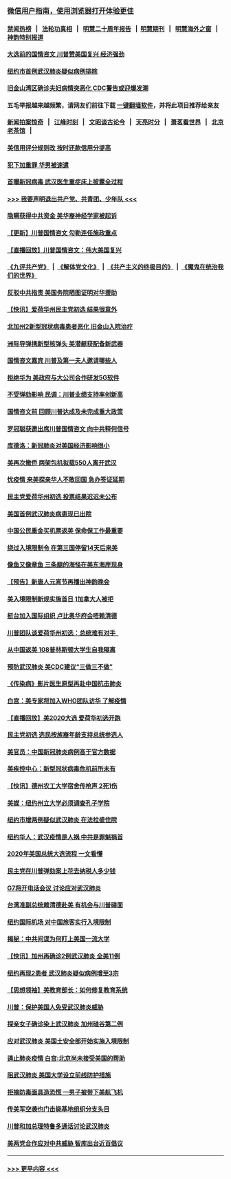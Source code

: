 ### [微信用户指南，使用浏览器打开体验更佳](https://github.com/gfw-breaker/banned-news1/blob/master/indexes/wechat-guide.md?t=0)
#### [禁闻热榜](热点新闻.md?t=0)  &nbsp;&nbsp;|&nbsp;&nbsp; [法轮功真相](https://github.com/gfw-breaker/truth/blob/master/README.md?t=0) &nbsp;&nbsp;|&nbsp;&nbsp; [明慧二十周年报告](https://github.com/gfw-breaker/mh-reports/blob/master/README.md?t=0) &nbsp;&nbsp;|&nbsp;&nbsp;[明慧期刊](https://github.com/gfw-breaker/mh-qikan) &nbsp;&nbsp;|&nbsp;&nbsp; [明慧海外之窗](https://github.com/gfw-breaker/mh-news/blob/master/README.md?t=0) &nbsp;&nbsp;|&nbsp;&nbsp; [神韵特别报道](https://github.com/gfw-breaker/mh-news/blob/master/shenyun.md?t=0)
#### [大选前的国情咨文 川普赞美国复兴 经济强劲](../pages/nsc412/n11845526.md?t=02051901) 
#### [纽约市首例武汉肺炎疑似病例排除](../pages/nsc412/n11844989.md?t=02051901) 
#### [旧金山湾区确诊夫妇病情突恶化 CDC警告或迎爆发潮](../pages/nsc412/n11845730.md?t=02051901) 
#### 五毛举报越来越频繁，请网友们前往下载 [一键翻墙软件](https://github.com/gfw-breaker/ssr-accounts)，并将此项目推荐给亲友
#### [新闻拍案惊奇](https://github.com/gfw-breaker/banned-news1/blob/master/pages/link4.md) &nbsp;&nbsp;|&nbsp;&nbsp; [江峰时刻](https://github.com/gfw-breaker/banned-news1/blob/master/pages/link4.md) &nbsp;&nbsp;|&nbsp;&nbsp; [文昭谈古论今](https://github.com/gfw-breaker/banned-news1/blob/master/pages/link4.md) &nbsp;&nbsp;|&nbsp;&nbsp; [天亮时分](https://github.com/gfw-breaker/banned-news1/blob/master/pages/link4.md) &nbsp;&nbsp;|&nbsp;&nbsp; [萧茗看世界](https://github.com/gfw-breaker/banned-news1/blob/master/pages/link4.md) &nbsp;&nbsp;|&nbsp;&nbsp; [北京老茶馆](https://github.com/gfw-breaker/banned-news1/blob/master/pages/link4.md) &nbsp;&nbsp;|&nbsp;&nbsp; 
#### [美信用评分规则改  按时还款信用分提高](../pages/nsc412/n11845488.md?t=02051901) 
#### [犯下加重罪 华男被速遣](../pages/nsc412/n11845476.md?t=02051901) 
#### [首曝新冠病毒 武汉医生重症床上披露全过程](../pages/nsc412/n11845150.md?t=02051901) 
#### [>>> 我要声明退出共产党、共青团、少年队 <<<](https://github.com/begood0513/goodnews/blob/master/quit/letter.md) 
#### [隐瞒获得中共资金 美华裔神经学家被起诉](../pages/nsc412/n11844879.md?t=02051901) 
#### [【更新】川普国情咨文 勾勒连任施政重点](../pages/nsc412/n11845223.md?t=02051901) 
#### [【直播回放】川普国情咨文：伟大美国复兴](../pages/nsc412/n11842079.md?t=02051901) 
#### [《九评共产党》](https://github.com/begood0513/9ping.md/blob/master/README.md) &nbsp;|&nbsp; [《解体党文化》](../../../../jtdwh.md/blob/master/README.md)  &nbsp;|&nbsp; [《共产主义的终极目的》](../../../../gczydzjmd.md/blob/master/README.md) &nbsp;|&nbsp; [《魔鬼在统治我们的世界》](../../../../mgztzwmdsj.md/blob/master/README.md) 
#### [反驳中共指责 美国务院晒图证明对华援助](../pages/nsc412/n11844859.md?t=02051901) 
#### [【快讯】爱荷华州民主党初选 结果很意外](../pages/nsc412/n11844878.md?t=02051901) 
#### [北加州2新型冠状病毒患者恶化 旧金山入院治疗](../pages/nsc412/n11844842.md?t=02051901) 
#### [洲际导弹携新型核弹头 美潜艇获配备新武器](../pages/nsc412/n11844680.md?t=02051901) 
#### [国情咨文嘉宾 川普及第一夫人邀请哪些人](../pages/nsc412/n11844712.md?t=02051901) 
#### [拒绝华为 美政府与大公司合作研发5G软件](../pages/nsc412/n11844625.md?t=02051901) 
#### [不受弹劾影响 民调：川普业绩支持率创新高](../pages/nsc412/n11844622.md?t=02051901) 
#### [国情咨文前 回顾川普达成及未完成重大政策](../pages/nsc412/n11844581.md?t=02051901) 
#### [罗冠聪获邀出席川普国情咨文 向中共释何信号](../pages/nsc412/n11844355.md?t=02051901) 
#### [库德洛：新冠肺炎对美国经济影响很小](../pages/nsc412/n11844418.md?t=02051901) 
#### [美再次撤侨 两架包机拟载550人离开武汉](../pages/nsc412/n11844407.md?t=02051901) 
#### [忧疫情 来美探亲华人不敢回国 急办签证延期](../pages/nsc412/n11843344.md?t=02051901) 
#### [民主党爱荷华州初选 投票结果迟迟未公布](../pages/nsc412/n11844207.md?t=02051901) 
#### [美国首例武汉肺炎病患现已出院](../pages/nsc412/n11842740.md?t=02051901) 
#### [中国公民重金买机票返美 保命保工作最重要](../pages/nsc412/n11843282.md?t=02051901) 
#### [绕过入境限制令  在第三国停留14天后来美](../pages/nsc412/n11843341.md?t=02051901) 
#### [像鱼又像章鱼 三条腿的海怪在美东海岸现身](../pages/nsc412/n11843092.md?t=02051901) 
#### [【预告】新唐人元宵节再播出神韵晚会](../pages/nsc412/n11843192.md?t=02051901) 
#### [美入境限制新规实施首日 1加拿大人被拒](../pages/nsc412/n11843058.md?t=02051901) 
#### [挺台加入国际组织 卢比奥华府会唔赖清德](../pages/nsc412/n11843023.md?t=02051901) 
#### [川普团队谈爱荷华州初选：总统难有对手  ](../pages/nsc412/n11842867.md?t=02051901) 
#### [从中国返美 108普林斯顿大学生自我隔离](../pages/nsc412/n11842714.md?t=02051901) 
#### [预防武汉肺炎 美CDC建议“三做三不做”](../pages/nsc412/n11842700.md?t=02051901) 
#### [《传染病》影片医生原型再赴中国抗击肺炎](../pages/nsc412/n11842626.md?t=02051901) 
#### [白宫：美专家将加入WHO团队访华 了解疫情](../pages/nsc412/n11842198.md?t=02051901) 
#### [【直播回放】美2020大选 爱荷华初选开跑](../pages/nsc412/n11841820.md?t=02051901) 
#### [民主党初选 选民按族裔年龄支持总统参选人](../pages/nsc412/n11842239.md?t=02051901) 
#### [美官员：中国新冠肺炎病例高于官方数据](../pages/nsc412/n11842452.md?t=02051901) 
#### [美疾控中心：新型冠状病毒危机前所未有](../pages/nsc412/n11842406.md?t=02051901) 
#### [【快讯】德州农工大学宿舍传枪声 2死1伤](../pages/nsc412/n11842279.md?t=02051901) 
#### [美媒：纽约州立大学必须调查孔子学院](../pages/nsc412/n11840637.md?t=02051901) 
#### [纽约市增两例疑似武汉肺炎 在法拉盛住院](../pages/nsc412/n11840625.md?t=02051901) 
#### [纽约华人：武汉疫情是人祸 中共是罪魁祸首](../pages/nsc412/n11840631.md?t=02051901) 
#### [2020年美国总统大选流程 一文看懂](../pages/nsc412/n11842056.md?t=02051901) 
#### [民主党在川普弹劾案上花去纳税人多少钱](../pages/nsc412/n11841941.md?t=02051901) 
#### [G7将开电话会议 讨论应对武汉肺炎](../pages/nsc412/n11841658.md?t=02051901) 
#### [台湾准副总统赖清德赴美 有机会与川普碰面](../pages/nsc412/n11841332.md?t=02051901) 
#### [纽约国际机场  对中国旅客实行入境限制](../pages/nsc412/n11840619.md?t=02051901) 
#### [揭秘：中共间谍为何盯上美国一流大学](../pages/nsc412/n11840270.md?t=02051901) 
#### [【快讯】加州再确诊2例武汉肺炎 全美11例](../pages/nsc412/n11840339.md?t=02051901) 
#### [纽约再现2患者 武汉肺炎疑似病例增至3宗](../pages/nsc412/n11840010.md?t=02051901) 
#### [【思想领袖】美教育部长：如何修复教育系统](../pages/nsc412/n11690865.md?t=02051901) 
#### [川普：保护美国人免受武汉肺炎威胁](../pages/nsc412/n11839718.md?t=02051901) 
#### [探亲女子确诊染上武汉肺炎 加州硅谷第二例](../pages/nsc412/n11839784.md?t=02051901) 
#### [应对武汉肺炎 美国土安全部开始实施入境限制](../pages/nsc412/n11839729.md?t=02051901) 
#### [遏止肺炎疫情 白宫:北京尚未接受美国的帮助](../pages/nsc412/n11839660.md?t=02051901) 
#### [阻武汉肺炎 美国大学设立前线防护措施](../pages/nsc412/n11839479.md?t=02051901) 
#### [拒摘防毒面具造恐慌 一男子被带下美航飞机](../pages/nsc412/n11839455.md?t=02051901) 
#### [传美军空袭也门击毙基地组织分支头目](../pages/nsc412/n11839210.md?t=02051901) 
#### [川普和加总理特鲁多通话讨论武汉肺炎](../pages/nsc412/n11839128.md?t=02051901) 
#### [美两党合作应对中共威胁 智库出台近百倡议](../pages/nsc412/n11838437.md?t=02051901) 

----
#### [ >>> 更早内容 <<< ](../indexes/nsc412-earlier.md)
